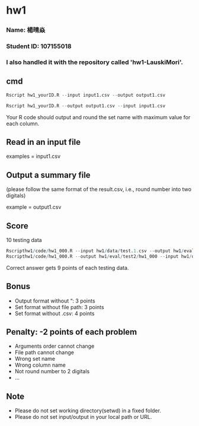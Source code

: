 # hw1

### Name: 楊晴焱
### Student ID: 107155018
### I also handled it with the repository called 'hw1-LauskiMori'.

## cmd

```R
Rscript hw1_yourID.R --input input1.csv --output output1.csv

Rscript hw1_yourID.R --output output1.csv --input input1.csv
```

Your R code should output and round the set name with maximum value for each column.

## Read in an input file

examples = input1.csv

## Output a summary file

(please follow the same format of the result.csv, i.e., round number into two digitals)

example =  output1.csv

## Score

10 testing data

```R
Rscripthw1/code/hw1_000.R --input hw1/data/test.1.csv --output hw1/eval/test1/hw1_000
Rscripthw1/code/hw1_000.R --output hw1/eval/test2/hw1_000 --input hw1/data/test.2.csv
```
Correct answer gets 9 points of each testing data.

## Bonus

- Output format without “: 3 points
- Set format without file path: 3 points
- Set format without .csv: 4 points

## Penalty: -2 points of each problem

- Arguments order cannot change
- File path cannot change
- Wrong set name
- Wrong column name
- Not round number to 2 digitals
- …

## Note

- Please do not set working directory(setwd) in a fixed folder.
- Please do not set input/output in your local path or URL.
